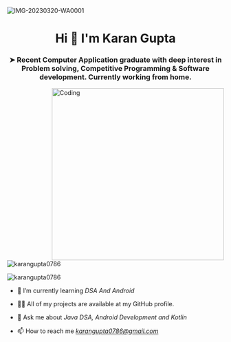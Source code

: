 
![IMG-20230320-WA0001](https://user-images.githubusercontent.com/128626083/227796273-0572fd4e-cd44-439e-943a-6b80c1c13577.jpg)

<!--
**Karangupta0786/Karangupta0786** is a ✨ _special_ ✨ repository because its `README.md` (this file) appears on your GitHub profile.

<h3 align="center">➤ Final year Computer Application undergraduate with an interest in Problem solving, Competitive Programming, Software development and Android development. Currently seeking SDE or android dev roles.</h3>

Here are some ideas to get you started:

- 🔭 I’m currently working on ...
- 🌱 I’m currently learning ...
- 👯 I’m looking to collaborate on ...
- 🤔 I’m looking for help with ...
- 💬 Ask me about ...
- 📫 How to reach me: ...
- 😄 Pronouns: ...
- ⚡ Fun fact: ...
-->
<h1 align="center">    Hi 👋 I'm Karan Gupta     </h1>
<h3 align="center">➤ Recent Computer Application graduate with deep interest in Problem solving, Competitive Programming & Software development. Currently working from home.</h3>

<img align="right" alt="Coding" width="400" src="https://camo.githubusercontent.com/8bf6f6d78abc81fcf9c49f10649423e73ea44bc248e83aaae8759d401c829a84/68747470733a2f2f70687973696373677572756b756c2e66696c65732e776f726470726573732e636f6d2f323031392f30322f6368617261637465722d312e676966">

<p align="left"> <img src="https://komarev.com/ghpvc/?username=karangupta0786&label=Profile%20views&color=0e75b6&style=flat" alt="karangupta0786" /> </p>
<p><img align="center" src="https://github-readme-streak-stats.herokuapp.com/?user=karangupta0786&" alt="karangupta0786" /></p>

- 🌱 I’m currently learning *DSA And Android*

- 👨‍💻 All of my projects are available at my GitHub profile.

- 💬 Ask me about *Java DSA, Android Development and Kotlin*

- 📫 How to reach me *karangupta0786@gmail.com*
